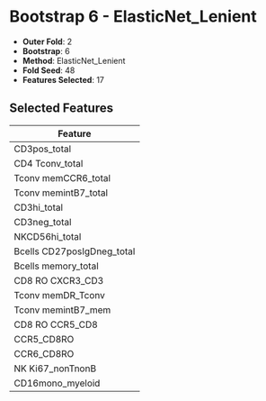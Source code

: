 # Bootstrap 6 - ElasticNet_Lenient

- **Outer Fold**: 2
- **Bootstrap**: 6
- **Method**: ElasticNet_Lenient
- **Fold Seed**: 48
- **Features Selected**: 17

## Selected Features

| Feature |
|---------|
| CD3pos_total |
| CD4 Tconv_total |
| Tconv memCCR6_total |
| Tconv memintB7_total |
| CD3hi_total |
| CD3neg_total |
| NKCD56hi_total |
| Bcells CD27posIgDneg_total |
| Bcells memory_total |
| CD8 RO CXCR3_CD3 |
| Tconv memDR_Tconv |
| Tconv memintB7_mem |
| CD8 RO CCR5_CD8 |
| CCR5_CD8RO |
| CCR6_CD8RO |
| NK Ki67_nonTnonB |
| CD16mono_myeloid |
